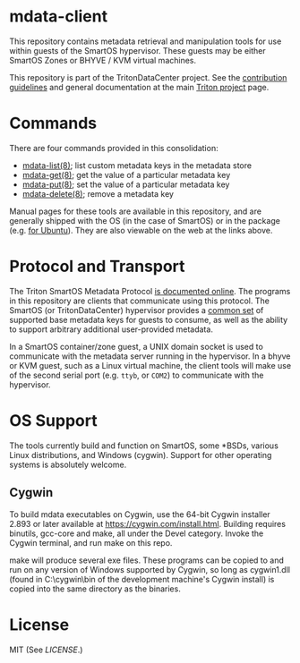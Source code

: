 # mdata-client

This repository contains metadata retrieval and manipulation tools for use
within guests of the SmartOS hypervisor.  These guests may be either
SmartOS Zones or BHYVE / KVM virtual machines.

This repository is part of the TritonDataCenter project.  See the
[contribution guidelines](https://github.com/TritonDataCenter/triton/blob/master/CONTRIBUTING.md)
and general documentation at the main
[Triton project](https://github.com/TritonDataCenter/triton) page.

# Commands

There are four commands provided in this consolidation:

* [mdata-list(8)][mdata_list]; list custom metadata keys in the metadata store
* [mdata-get(8)][mdata_get]; get the value of a particular metadata key
* [mdata-put(8)][mdata_put]; set the value of a particular metadata key
* [mdata-delete(8)][mdata_delete]; remove a metadata key

Manual pages for these tools are available in this repository, and are
generally shipped with the OS (in the case of SmartOS) or in the package (e.g.
[for Ubuntu][launchpad_pkg]).  They are also viewable on the web at the links
above.

# Protocol and Transport

The Triton SmartOS Metadata Protocol [is documented online][protocol].  The programs in
this repository are clients that communicate using this protocol.  The SmartOS
(or TritonDataCenter) hypervisor provides a [common set][datadict] of supported
base metadata keys for guests to consume, as well as the ability to support
arbitrary additional user-provided metadata.

In a SmartOS container/zone guest, a UNIX domain socket is used to communicate
with the metadata server running in the hypervisor.  In a bhyve or KVM guest,
such as a Linux virtual machine, the client tools will make use of the second
serial port (e.g.  `ttyb`, or `COM2`) to communicate with the hypervisor.

# OS Support

The tools currently build and function on SmartOS, some \*BSDs, various Linux
distributions, and Windows (cygwin). Support for other operating systems is
absolutely welcome.

## Cygwin

To build mdata executables on Cygwin, use the 64-bit Cygwin installer 2.893 or
later available at https://cygwin.com/install.html. Building requires binutils,
gcc-core and make, all under the Devel category. Invoke the Cygwin terminal,
and run make on this repo.

make will produce several exe files. These programs can be copied to and run on
any version of Windows supported by Cygwin, so long as cygwin1.dll (found in
C:\cygwin\bin of the development machine's Cygwin install) is copied into the
same directory as the binaries.

# License

MIT (See _LICENSE_.)

[mdata_docs]: https://eng.tritondatacenter.com/mdata/
[protocol]: https://eng.tritondatacenter.com/mdata/protocol.html
[datadict]: https://eng.tritondatacenter.com/mdata/datadict.html
[mdata_get]: https://smartos.org/man/8/mdata-get
[mdata_delete]: https://smartos.org/man/8/mdata-delete
[mdata_put]: https://smartos.org/man/8/mdata-put
[mdata_list]: https://smartos.org/man/8/mdata-list
[launchpad_pkg]: https://launchpad.net/ubuntu/+source/joyent-mdata-client
